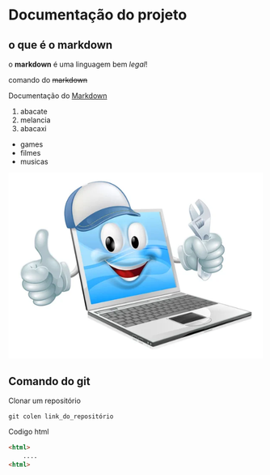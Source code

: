 # Documentação do projeto 

## o que é o markdown 

o **markdown** é uma linguagem bem *legal*!

comando do ~~markdown~~

Documentação do [Markdown](https://docs.github.com/pt/get-started/writing-on-github/getting-started-with-writing-and-formatting-on-github/basic-writing-and-formatting-syntax)

1. abacate
2. melancia
3. abacaxi

- games
- filmes
- musicas

![isso é uma imagem](./img/pc_bacaninha.jpg)

## Comando do git

Clonar um repositório 

```
git colen link_do_repositório 
```

Codigo html
```html
<html>
    ....
<html>

